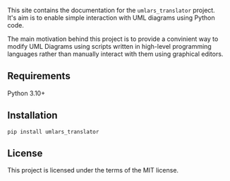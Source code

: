 This site contains the documentation for the `umlars_translator` project.<br>
It's aim is to enable simple interaction with UML diagrams using Python code.

The main motivation behind this project is to provide a convinient way to modify UML Diagrams using scripts written in
high-level programming languages rather than manually interact with them using graphical editors.

## Requirements

Python 3.10+

## Installation

`pip install umlars_translator`

## License

This project is licensed under the terms of the MIT license.
